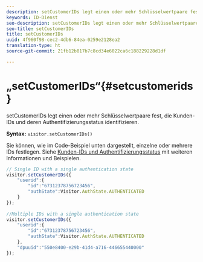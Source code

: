 ```yaml
---
description: setCustomerIDs legt einen oder mehr Schlüsselwertpaare fest, die Kunden-IDs und deren Authentifizierungsstatus identifizieren.
keywords: ID-Dienst
seo-description: setCustomerIDs legt einen oder mehr Schlüsselwertpaare fest, die Kunden-IDs und deren Authentifizierungsstatus identifizieren.
seo-title: setCustomerIDs
title: setCustomerIDs
uuid: 4f960f98-cec2-4db6-84ea-0259e2128ea2
translation-type: ht
source-git-commit: 21fb12b817b7c8cd34e6022ca6c188229228d1df

---
```



# „setCustomerIDs“{#setcustomerids}

setCustomerIDs legt einen oder mehr Schlüsselwertpaare fest, die Kunden-IDs und deren Authentifizierungsstatus identifizieren.

**Syntax:** `visitor.setCustomerIDs()`

Sie können, wie im Code-Beispiel unten dargestellt, einzelne oder mehrere IDs festlegen. Siehe [Kunden-IDs und Authentifizierungsstatus](../../reference/authenticated-state.md) mit weiteren Informationen und Beispielen.

```js
// Single ID with a single authentication state 
visitor.setCustomerIDs({ 
    "userid":{ 
        "id":"67312378756723456", 
        "authState":Visitor.AuthState.AUTHENTICATED 
    } 
}); 
 
//Multiple IDs with a single authentication state 
visitor.setCustomerIDs({ 
    "userid":{ 
        "id":"67312378756723456", 
        "authState":Visitor.AuthState.AUTHENTICATED 
    }, 
    "dpuuid":"550e8400-e29b-41d4-a716-446655440000" 
});
```

